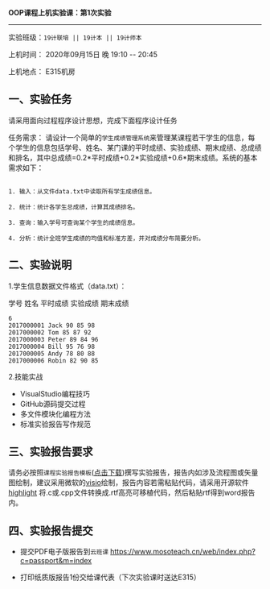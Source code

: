 **OOP课程上机实验课：第1次实验**


---

实验班级：`19计联培 || 19计本 || 19计师本`

上机时间： 2020年09月15日 晚 19:10 -- 20:45

上机地点：  E315机房 



## 一、实验任务

请采用面向过程程序设计思想，完成下面程序设计任务

任务需求： 请设计一个简单的`学生成绩管理系统`来管理某课程若干学生的信息，每个学生的信息包括学号、姓名、某门课的平时成绩、实验成绩、期末成绩、总成绩和排名，其中总成绩=0.2\*平时成绩+0.2\*实验成绩+0.6\*期末成绩。系统的基本需求如下：

```

1. 输入：从文件data.txt中读取所有学生成绩信息。

2. 统计：统计各学生总成绩，计算其成绩排名。

3. 查询：输入学号可查询某个学生的成绩信息。

4. 分析：统计全班学生成绩的均值和标准方差，并对成绩分布简要分析。

```



## 二、实验说明


1.学生信息数据文件格式（data.txt）：

学号 姓名 平时成绩 实验成绩 期末成绩

```
6
2017000001 Jack 90 85 98
2017000002 Tom 85 87 92
2017000003 Peter 89 84 96
2017000004 Bill 95 76 98
2017000005 Andy 78 80 88
2017000006 Robin 82 90 85
```


2.技能实战

* VisualStudio编程技巧
* GitHub源码提交过程
* 多文件模块化编程方法
* 标准实验报告写作规范


## 三、实验报告要求

请务必按照`课程实验报告模板`([点击下载](https://github.com/tsingke/OOP_CS2020/raw/master/%E5%AE%9E%E9%AA%8C%E6%8A%A5%E5%91%8A/%E3%80%8A%E9%9D%A2%E5%90%91%E5%AF%B9%E8%B1%A1%E7%A8%8B%E5%BA%8F%E8%AE%BE%E8%AE%A1%E3%80%8B%E5%AE%9E%E9%AA%8C%E6%8A%A5%E5%91%8A%E6%A8%A1%E6%9D%BF.docx))撰写实验报告，报告内如涉及流程图或矢量图绘制，建议采用微软的[visio](https://pan.baidu.com/s/1L4y1pWXcJjojZlIAQZjPAg)绘制，报告内容若需粘贴代码，请采用开源软件 [highlight](http://www.andre-simon.de/zip/highlight-setup-3.53-x64.exe) 将.c或.cpp文件转换成.rtf高亮可移植代码，然后粘贴rtf得到word报告内。

## 四、实验报告提交

   * 提交PDF电子版报告到`云班课` https://www.mosoteach.cn/web/index.php?c=passport&m=index 
   
   * 打印纸质版报告1份交给课代表（下次实验课时送达E315）
   
  
